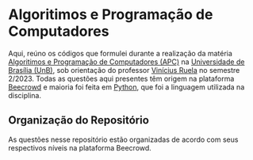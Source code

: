 # Algoritimos e Programação de Computadores
Aqui, reúno os códigos que formulei durante a realização da matéria [Algoritimos e Programação de Computadores (APC)](https://sigaa.unb.br/sigaa/geral/componente_curricular/busca_geral.jsf) na [Universidade de Brasília (UnB)](https://www.unb.br/), sob orientação do professor [Vinícius Ruela](https://viniciusrpb.github.io/) no semestre 2/2023. Todas as questões aqui presentes têm origem na plataforma [Beecrowd](https://judge.beecrowd.com) e maioria foi feita em [Python](https://www.python.org/downloads/release/python-3110/), que foi a linguagem utilizada na disciplina.
## Organização do Repositório
As questões nesse repositório estão organizadas de acordo com seus respectivos níveis na plataforma Beecrowd.
